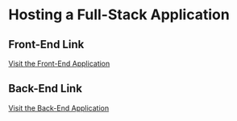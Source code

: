 # Hosting a Full-Stack Application

## Front-End Link

[Visit the Front-End Application](http://mybucket471112668530.s3-website-us-east-1.amazonaws.com)

## Back-End Link

[Visit the Back-End Application](http://udagram-api-dev.us-east-1.elasticbeanstalk.com:8081/api/v0/feed)
